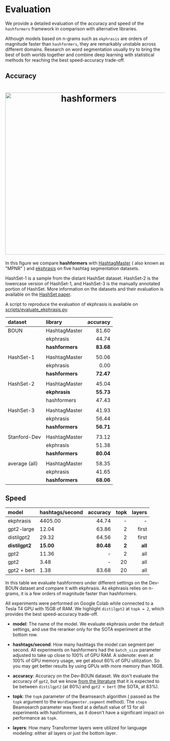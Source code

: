 # Evaluation

We provide a detailed evaluation of the accuracy and speed of the `hashformers` framework in comparison with alternative libraries.

Although models based on n-grams such as `ekphrasis` are orders of magnitude faster than `hashformers`, they are remarkably unstable across different domains. Research on word segmentation usually try to bring the best of both worlds together and combine deep learning with statistical methods for reaching the best speed-accuracy trade-off.

## Accuracy

<h1 align="center">
  <img src="https://raw.githubusercontent.com/ruanchaves/hashformers/master/barplot_evaluation.png" width="512" title="hashformers">
</h1>

In this figure we compare **hashformers** with [HashtagMaster](https://github.com/mounicam/hashtag_master) ( also known as "MPNR" ) and [ekphrasis](https://github.com/cbaziotis/ekphrasis) on five hashtag segmentation datasets.

HashSet-1 is a sample from the distant HashSet dataset. HashSet-2 is the lowercase version of HashSet-1, and HashSet-3 is the manually annotated portion of HashSet. More information on the datasets and their evaluation is available on the [HashSet paper](https://arxiv.org/abs/2201.06741). 

A script to reproduce the evaluation of ekphrasis is available on [scripts/evaluate_ekphrasis.py](https://github.com/ruanchaves/hashformers/blob/master/scripts/evaluate_ekphrasis.py).

| dataset       | library       |   accuracy |
|:--------------|:--------------|-----------:|
| BOUN          | HashtagMaster |     81.60  |
|               | ekphrasis     |     44.74  |
|               |**hashformers**|   **83.68**|
|               |               |            |
| HashSet-1     | HashtagMaster |     50.06  |
|               | ekphrasis     |      0.00  |
|               |**hashformers**|   **72.47**|
|               |               |            |
| HashSet-2     | HashtagMaster |     45.04  |
|               |**ekphrasis**  |   **55.73**|
|               | hashformers   |     47.43  |
|               |               |            |
| HashSet-3     | HashtagMaster |     41.93  |
|               | ekphrasis     |     56.44  |
|               |**hashformers**|   **56.71**|
|               |               |            |
| Stanford-Dev  | HashtagMaster |     73.12  |
|               | ekphrasis     |     51.38  |
|               |**hashformers**|   **80.04**|
|               |               |            |
| average (all) | HashtagMaster |     58.35  |
|               | ekphrasis     |     41.65  |
|               |**hashformers**|   **68.06**|

## Speed

| model         | hashtags/second | accuracy  | topk | layers|
|:--------------|:----------------|----------:|-----:|------:|
| ekphrasis     |    4405.00      |   44.74   |  -   |   -   |
| gpt2-large    |      12.04      |   63.86   |  2   | first |
| distilgpt2    |      29.32      |   64.56   |  2   | first |
|**distilgpt2** |    **15.00**    | **80.48** |**2** |**all**|
| gpt2          |      11.36      |    -      |  2   |  all  |
| gpt2          |      3.48       |    -      |  20  |  all  |
| gpt2 + bert   |      1.38       |   83.68   |  20  |  all  |

In this table we evaluate hashformers under different settings on the Dev-BOUN dataset and compare it with ekphrasis. As ekphrasis relies on n-grams, it is a few orders of magnitude faster than hashformers.  

All experiments were performed on Google Colab while connected to a Tesla T4 GPU with 15GB of RAM. We highlight `distilgpt2` at `topk = 2`, which provides the best speed-accuracy trade-off.

* **model**: The name of the model. We evaluate ekphrasis under the default settings, and use the reranker only for the SOTA experiment at the bottom row.

* **hashtags/second**: How many hashtags the model can segment per second. All experiments on hashformers had the `batch_size` parameter adjusted to take up close to 100% of GPU RAM. A sidenote: even at 100% of GPU memory usage, we get about 60% of GPU utilization. So you may get better results by using GPUs with more memory than 16GB.

* **accuracy**: Accuracy on the Dev-BOUN dataset. We don't evaluate the accuracy of `gpt2`, but we know [from the literature](https://arxiv.org/abs/2112.03213) that it is expected to be between `distilgpt2` (at 80%) and `gpt2 + bert` (the SOTA, at 83%).

* **topk**: the `topk` parameter of the Beamsearch algorithm ( passed as the `topk` argument to the `WordSegmenter.segment` method). The `steps` Beamsearch parameter was fixed at a default value of 13 for all experiments with hashformers, as it doesn't have a significant impact on performance as `topk`.

* **layers**: How many Transformer layers were utilized for language modeling: either all layers or just the bottom layer.